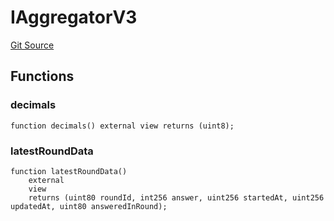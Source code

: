 # IAggregatorV3
[Git Source](https://github.com/malda-protocol/malda-lending/blob/ecf312765013f0471a4707ec1225b346cdb0a535/src\interfaces\external\chainlink\IAggregatorV3.sol)


## Functions
### decimals


```solidity
function decimals() external view returns (uint8);
```

### latestRoundData


```solidity
function latestRoundData()
    external
    view
    returns (uint80 roundId, int256 answer, uint256 startedAt, uint256 updatedAt, uint80 answeredInRound);
```

